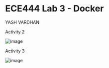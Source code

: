 # ECE444 Lab 3 - Docker
YASH VARDHAN

Activity 2

![image](https://user-images.githubusercontent.com/59708439/192933446-af8cecb7-2c37-4b1e-86ca-cb6bc7f96cbb.png)


Activity 3

![image](https://user-images.githubusercontent.com/59708439/192935532-8aefcb0b-73d1-483e-a407-14fc731fc909.png)
